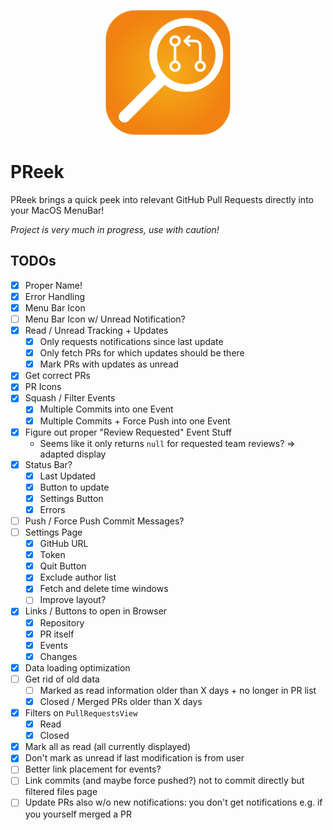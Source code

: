 <p align="center">
 <img width="200" height="200" margin-right="100%" src="https://github.com/mheidinger/PReek/blob/main/icons/logo.png?raw=true">
</p>

# PReek

PReek brings a quick peek into relevant GitHub Pull Requests directly into your MacOS MenuBar!

*Project is very much in progress, use with caution!*

## TODOs

- [x] Proper Name!
- [x] Error Handling
- [x] Menu Bar Icon
- [ ] Menu Bar Icon w/ Unread Notification?
- [x] Read / Unread Tracking + Updates
  - [x] Only requests notifications since last update
  - [x] Only fetch PRs for which updates should be there
  - [x] Mark PRs with updates as unread
- [x] Get correct PRs
- [x] PR Icons
- [x] Squash / Filter Events
  - [x] Multiple Commits into one Event
  - [x] Multiple Commits + Force Push into one Event
- [x] Figure out proper "Review Requested" Event Stuff
  - Seems like it only returns `null` for requested team reviews? => adapted display
- [x] Status Bar?
  - [x] Last Updated
  - [x] Button to update
  - [x] Settings Button
  - [x] Errors
- [ ] Push / Force Push Commit Messages?
- [ ] Settings Page
  - [x] GitHub URL
  - [x] Token
  - [x] Quit Button
  - [x] Exclude author list
  - [x] Fetch and delete time windows
  - [ ] Improve layout?
- [x] Links / Buttons to open in Browser
  - [x] Repository
  - [x] PR itself
  - [x] Events
  - [x] Changes
- [x] Data loading optimization
- [ ] Get rid of old data
  - [ ] Marked as read information older than X days + no longer in PR list
  - [x] Closed / Merged PRs older than X days
- [x] Filters on `PullRequestsView`
  - [x] Read
  - [x] Closed
- [x] Mark all as read (all currently displayed)
- [x] Don't mark as unread if last modification is from user
- [ ] Better link placement for events?
- [ ] Link commits (and maybe force pushed?) not to commit directly but filtered files page
- [ ] Update PRs also w/o new notifications: you don't get notifications e.g. if you yourself merged a PR
